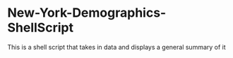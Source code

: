 # New-York-Demographics-ShellScript
This is a shell script that takes in data and displays a general summary of it
